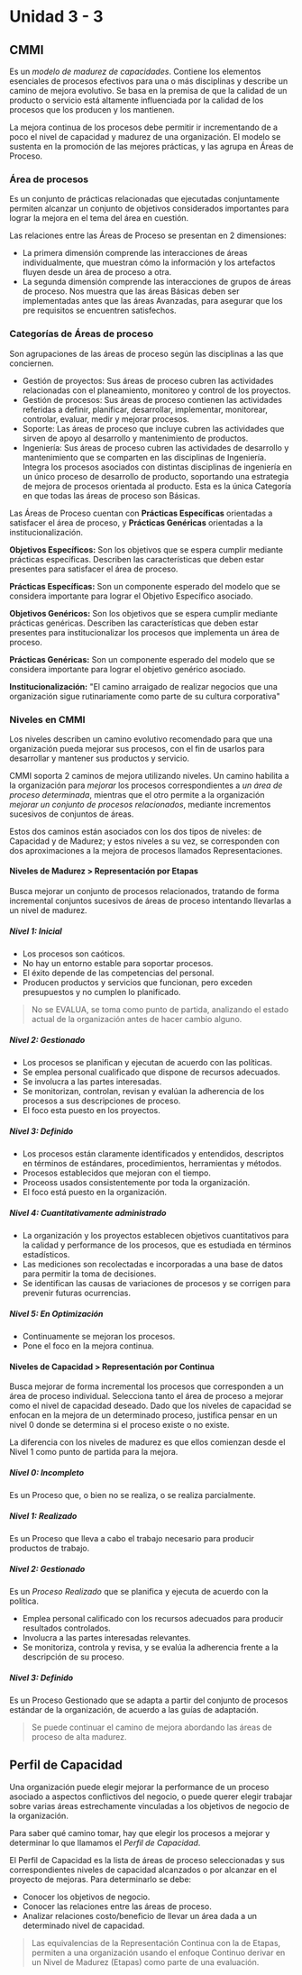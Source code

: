 # Unidad 3 - 3

## CMMI

Es un _modelo de madurez de capacidades_. Contiene los elementos esenciales de procesos efectivos para una o más disciplinas y describe un camino de mejora evolutivo. Se basa en la premisa de que la calidad de un producto o servicio está altamente influenciada por la calidad de los procesos que los producen y los mantienen.

La mejora continua de los procesos debe permitir ir incrementando de a poco el nivel de capacidad y madurez de una organización. El modelo se sustenta en la promoción de las mejores prácticas, y las agrupa en Áreas de Proceso.

### Área de procesos

Es un conjunto de prácticas relacionadas que ejecutadas conjuntamente permiten alcanzar un conjunto de objetivos considerados importantes para lograr la mejora en el tema del área en cuestión.

Las relaciones entre las Áreas de Proceso se presentan en 2 dimensiones:

- La primera dimensión comprende las interacciones de áreas individualmente, que muestran cómo la información y los artefactos fluyen desde un área de proceso a otra.
- La segunda dimensión comprende las interacciones de grupos de áreas de proceso. Nos muestra que las áreas Básicas deben ser implementadas antes que las áreas Avanzadas, para asegurar que los pre requisitos se encuentren satisfechos.

### Categorías de Áreas de proceso

Son agrupaciones de las áreas de proceso según las disciplinas a las que conciernen.

- Gestión de proyectos: Sus áreas de proceso cubren las actividades relacionadas con el planeamiento, monitoreo y control de los proyectos.
- Gestión de procesos: Sus áreas de proceso contienen las actividades referidas a definir, planificar, desarrollar, implementar, monitorear, controlar, evaluar, medir y mejorar procesos.
- Soporte: Las áreas de proceso que incluye cubren las actividades que sirven de apoyo al desarrollo y mantenimiento de productos.
- Ingeniería: Sus áreas de proceso cubren las actividades de desarrollo y mantenimiento que se comparten en las disciplinas de Ingeniería. Integra los procesos asociados con distintas disciplinas de ingeniería en un único proceso de desarrollo de producto, soportando una estrategia de mejora de procesos orientada al producto. Esta es la única Categoría en que todas las áreas de proceso son Básicas.

Las Áreas de Proceso cuentan con **Prácticas Específicas** orientadas a satisfacer el área de proceso, y **Prácticas Genéricas** orientadas a la institucionalización.

**Objetivos Específicos:** Son los objetivos que se espera cumplir mediante prácticas específicas. Describen las características que deben estar presentes para satisfacer el área de proceso.

**Prácticas Específicas:** Son un componente esperado del modelo que se considera importante para lograr el Objetivo Específico asociado.

**Objetivos Genéricos:** Son los objetivos que se espera cumplir mediante prácticas genéricas. Describen las características que deben estar presentes para institucionalizar los procesos que implementa un área de proceso.

**Prácticas Genéricas:** Son un componente esperado del modelo que se considera importante para lograr el objetivo genérico asociado.

**Institucionalización:** "El camino arraigado de realizar negocios que una organización sigue rutinariamente como parte de su cultura corporativa"

### Niveles en CMMI

Los niveles describen un camino evolutivo recomendado para que una organización pueda mejorar sus procesos, con el fin de usarlos para desarrollar y mantener sus productos y servicio.

CMMI soporta 2 caminos de mejora utilizando niveles. Un camino habilita a la organización para _mejorar_ los procesos correspondientes a _un área de proceso determinada_, mientras que el otro permite a la organización _mejorar un conjunto de procesos relacionados_, mediante incrementos sucesivos de conjuntos de áreas.

Estos dos caminos están asociados con los dos tipos de niveles: de Capacidad y de Madurez; y estos niveles a su vez, se corresponden con dos aproximaciones a la mejora de procesos llamados Representaciones.

#### Niveles de Madurez > Representación por Etapas

Busca mejorar un conjunto de procesos relacionados, tratando de forma incremental conjuntos sucesivos de áreas de proceso intentando llevarlas a un nivel de madurez.

##### Nivel 1: Inicial

- Los procesos son caóticos.
- No hay un entorno estable para soportar procesos.
- El éxito depende de las competencias del personal.
- Producen productos y servicios que funcionan, pero exceden presupuestos y no cumplen lo planificado.

> No se EVALUA, se toma como punto de partida, analizando el estado actual de la organización antes de hacer cambio alguno.

##### Nivel 2: Gestionado

- Los procesos se planifican y ejecutan de acuerdo con las políticas.
- Se emplea personal cualificado que dispone de recursos adecuados.
- Se involucra a las partes interesadas.
- Se monitorizan, controlan, revisan y evalúan la adherencia de los procesos a sus descripciones de proceso.
- El foco esta puesto en los proyectos.

##### Nivel 3: Definido

- Los procesos están claramente identificados y entendidos, descriptos en términos de estándares, procedimientos, herramientas y métodos.
- Procesos establecidos que mejoran con el tiempo.
- Proceoss usados consistentemente por toda la organización.
- El foco está puesto en la organización.

##### Nivel 4: Cuantitativamente administrado

- La organización y los proyectos establecen objetivos cuantitativos para la calidad y performance de los procesos, que es estudiada en términos estadísticos.
- Las mediciones son recolectadas e incorporadas a una base de datos para permitir la toma de decisiones.
- Se identifican las causas de variaciones de procesos y se corrigen para prevenir futuras ocurrencias.

##### Nivel 5: En Optimización

- Continuamente se mejoran los procesos.
- Pone el foco en la mejora continua.

#### Niveles de Capacidad > Representación por Continua

Busca mejorar de forma incremental los procesos que corresponden a un área de proceso individual. Selecciona tanto el área de proceso a mejorar como el nivel de capacidad deseado. Dado que los niveles de capacidad se enfocan en la mejora de un determinado proceso, justifica pensar en un nivel 0 donde se determina si el proceso existe o no existe.

La diferencia con los niveles de madurez es que ellos comienzan desde el Nivel 1 como punto de partida para la mejora.

##### Nivel 0: Incompleto

Es un Proceso que, o bien no se realiza, o se realiza parcialmente.

##### Nivel 1: Realizado

Es un Proceso que lleva a cabo el trabajo necesario para producir productos de trabajo.

##### Nivel 2: Gestionado

Es un _Proceso Realizado_ que se planifica y ejecuta de acuerdo con la política.

- Emplea personal calificado con los recursos adecuados para producir resultados controlados.
- Involucra a las partes interesadas relevantes.
- Se monitoriza, controla y revisa, y se evalúa la adherencia frente a la descripción de su proceso.

##### Nivel 3: Definido

Es un Proceso Gestionado que se adapta a partir del conjunto de procesos estándar de la organización, de acuerdo a las guías de adaptación.

> Se puede continuar el camino de mejora abordando las áreas de proceso de alta madurez.

## Perfil de Capacidad

Una organización puede elegir mejorar la performance de un proceso asociado a aspectos conflictivos del negocio, o puede querer elegir trabajar sobre varias áreas estrechamente vinculadas a los objetivos de negocio de la organización.

Para saber qué camino tomar, hay que elegir los procesos a mejorar y determinar lo que llamamos el _Perfil de Capacidad_.

El Perfil de Capacidad es la lista de áreas de proceso seleccionadas y sus correspondientes niveles de capacidad alcanzados o por alcanzar en el proyecto de mejoras. Para determinarlo se debe:

- Conocer los objetivos de negocio.
- Conocer las relaciones entre las áreas de proceso.
- Analizar relaciones costo/beneficio de llevar un área dada a un determinado nivel de capacidad.

> Las equivalencias de la Representación Continua con la de Etapas, permiten a una organización usando el enfoque Continuo derivar en un Nivel de Madurez (Etapas) como parte de una evaluación.
